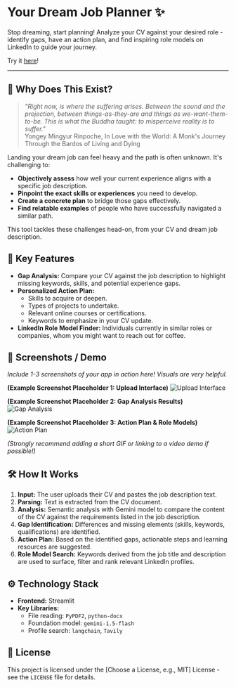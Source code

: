 # Your Dream Job Planner ✨

Stop dreaming, start planning! Analyze your CV against your desired role - identify gaps, have an action plan, and find inspiring role models on LinkedIn to guide your journey.

Try it [here](https://dream-job-planner.streamlit.app)!

---

## 🤔 Why Does This Exist?

><em>"Right now, is where the suffering arises. Between the sound and the projection, between things-as-they-are and things as we-want-them-to-be. This is what the Buddha taught: to misperceive reality is to suffer."</em><br>
> Yongey Mingyur Rinpoche, In Love with the World: A Monk's Journey Through the Bardos of Living and Dying

Landing your dream job can feel heavy and the path is often unknown. It's challenging to:

*   **Objectively assess** how well your current experience aligns with a specific job description.
*   **Pinpoint the exact skills or experiences** you need to develop.
*   **Create a concrete plan** to bridge those gaps effectively.
*   **Find relatable examples** of people who have successfully navigated a similar path.
 
This tool tackles these challenges head-on, from your CV and dream job description.

## 🚀 Key Features

*   **Gap Analysis:** Compare your CV against the job description to highlight missing keywords, skills, and potential experience gaps.
*   **Personalized Action Plan:** 
    *   Skills to acquire or deepen.
    *   Types of projects to undertake.
    *   Relevant online courses or certifications.
    *   Keywords to emphasize in your CV update.
*   **LinkedIn Role Model Finder:** Individuals currently in similar roles or companies, whom you might want to reach out for coffee.

## 📸 Screenshots / Demo

*Include 1-3 screenshots of your app in action here! Visuals are very helpful.*

**(Example Screenshot Placeholder 1: Upload Interface)**
![Upload Interface](link/to/your/screenshot1.png)

**(Example Screenshot Placeholder 2: Gap Analysis Results)**
![Gap Analysis](link/to/your/screenshot2.png)

**(Example Screenshot Placeholder 3: Action Plan & Role Models)**
![Action Plan](link/to/your/screenshot3.png)

*(Strongly recommend adding a short GIF or linking to a video demo if possible!)*

## 🛠️ How It Works

1.  **Input:** The user uploads their CV and pastes the job description text.
2.  **Parsing:** Text is extracted from the CV document.
3.  **Analysis:** Semantic analysis with Gemini model to compare the content of the CV against the requirements listed in the job description.
4.  **Gap Identification:** Differences and missing elements (skills, keywords, qualifications) are identified.
5.  **Action Plan:** Based on the identified gaps, actionable steps and learning resources are suggested.
6.  **Role Model Search:** Keywords derived from the job title and description are used to surface, filter and rank relevant LinkedIn profiles.

## ⚙️ Technology Stack

*   **Frontend:** Streamlit
*   **Key Libraries:**
    *   File reading: `PyPDF2`, `python-docx`
    *   Foundation model: `gemini-1.5-flash`
    *   Profile search: `langchain`, `Tavily`

## 📄 License

This project is licensed under the [Choose a License, e.g., MIT] License - see the `LICENSE` file for details.

